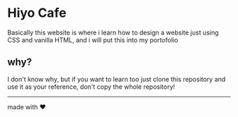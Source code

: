 # Hiyo Cafe

Basically this website is where i learn how to design a website just using CSS and vanilla HTML, and i will put this into my portofolio

## why?

I don't know why, but if you want to learn too just clone this repository and use it as your reference, don't copy the whole repository!

---

made with ♥️
